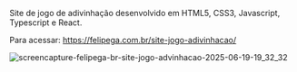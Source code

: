 Site de jogo de adivinhação desenvolvido em HTML5, CSS3, Javascript, Typescript e React.

Para acessar: https://felipega.com.br/site-jogo-adivinhacao/

![screencapture-felipega-br-site-jogo-advinhacao-2025-06-19-19_32_32](https://github.com/user-attachments/assets/87b3a5b4-7131-40db-bbd3-9ff6b69a709f)
